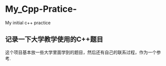 # My_Cpp-Pratice-
My initial c++ practice
## 记录一下大学教学使用的C++题目
这个项目基本放一些大学里面学到的题目，然后还有自己的联系过程，作为一个参考.
